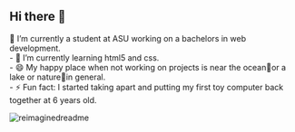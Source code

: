 ## Hi there 👋
<p>
 🔭 I’m currently a student at ASU working on a bachelors in web development.<br>
- 🌱 I’m currently learning html5 and css. <br>
- 😄 My happy place when not working on projects is near the ocean🌊or a lake or nature🌲in general. <br>
- ⚡ Fun fact: I started taking apart and putting my first toy computer back together at 6 years old. 
</p>
<img src="https://myreadme.vercel.app/api/embed/barguel1?panels=userstatistics,toprepositories,toplanguages,commitgraph" alt="reimaginedreadme" />
